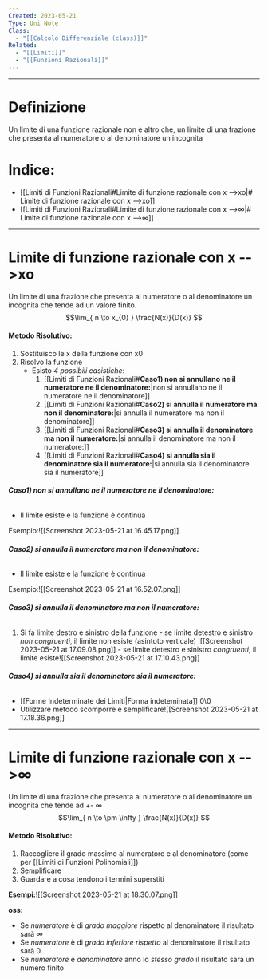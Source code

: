 ```yaml
---
Created: 2023-05-21
Type: Uni Note
Class:
  - "[[Calcolo Differenziale (class)]]"
Related:
  - "[[Limiti]]"
  - "[[Funzioni Razionali]]"
---
```

---
# Definizione
Un limite di una funzione razionale non è altro che, un limite di una frazione che presenta al numeratore o al denominatore un incognita

# Indice:
- [[Limiti di Funzioni Razionali#Limite di funzione razionale con x -->xo|# Limite di funzione razionale con x -->xo]]
- [[Limiti di Funzioni Razionali#Limite di funzione razionale con x -->∞|# Limite di funzione razionale con x -->∞]]

---
# Limite di funzione razionale con x -->xo
Un limite di una frazione che presenta al numeratore o al denominatore un incognita che tende ad un valore finito.
$$\lim_{ n \to x_{0} } \frac{N(x)}{D(x)} $$
#### Metodo Risolutivo:
1. Sostituisco le x della funzione con x0
2. Risolvo la funzione 
	- Esisto *4 possibili casistiche*:
		1. [[Limiti di Funzioni Razionali#**Caso1) non si annullano ne il numeratore ne il denominatore:**|non si annullano ne il numeratore ne il denominatore]]
		2. [[Limiti di Funzioni Razionali#**Caso2) si annulla il numeratore ma non il denominatore:**|si annulla il numeratore ma non il denominatore]]
		3. [[Limiti di Funzioni Razionali#**Caso3) si annulla il denominatore ma non il numeratore:**|si annulla il denominatore ma non il numeratore:]]
		4. [[Limiti di Funzioni Razionali#**Caso4) si annulla sia il denominatore sia il numeratore:**|si annulla sia il denominatore sia il numeratore]]
				

###### **Caso1) non si annullano ne il numeratore ne il denominatore:**
- Il limite esiste e la funzione è continua 

Esempio:![[Screenshot 2023-05-21 at 16.45.17.png]]

###### **Caso2) si annulla il numeratore ma non il denominatore:**
- Il limite esiste e la funzione è continua 

Esempio:![[Screenshot 2023-05-21 at 16.52.07.png]]

###### **Caso3) si annulla il denominatore ma non il numeratore:**
1. Si fa limite destro e sinistro della funzione
		- se limite detestro e sinistro *non congruenti*, il limite non esiste (asintoto verticale) ![[Screenshot 2023-05-21 at 17.09.08.png]]
		- se limite detestro e sinistro *congruenti*, il limite esiste![[Screenshot 2023-05-21 at 17.10.43.png]]

###### **Caso4) si annulla sia il denominatore sia il numeratore:**
- [[Forme Indeterminate dei Limiti|Forma indeteminata]] 0\\0
- Utilizzare metodo scomporre e semplificare![[Screenshot 2023-05-21 at 17.18.36.png]]
---
# Limite di funzione razionale con x -->∞
Un limite di una frazione che presenta al numeratore o al denominatore un incognita che tende ad +- ∞
$$\lim_{ n \to \pm \infty } \frac{N(x)}{D(x)} $$
#### Metodo Risolutivo:
1. Raccogliere il grado massimo al numeratore e al denominatore (come per [[Limiti di Funzioni Polinomiali]])
2. Semplificare 
3. Guardare a cosa tendono i termini superstiti

**Esempi:**![[Screenshot 2023-05-21 at 18.30.07.png]]

**oss:**
- Se *numeratore* è di *grado maggiore* rispetto al denominatore il risultato sarà ∞ 
- Se *numeratore* è di *grado inferiore rispetto* al denominatore il risultato sarà 0
- Se *numeratore* e *denominatore* anno lo *stesso grado* il risultato sarà un numero finito 